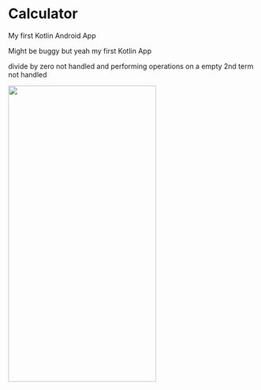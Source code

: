 # Calculator
My first Kotlin Android App

Might be buggy but yeah my first Kotlin App

divide by zero not handled and performing operations on a empty 2nd term not handled



<img src="https://user-images.githubusercontent.com/79303308/154805111-77faf654-92d6-421b-ae09-4fa047fb1556.jpg" width="300" height="600">
